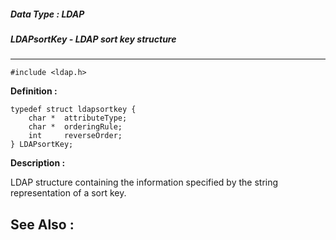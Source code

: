 ##### Data Type : LDAP
##### LDAPsortKey - LDAP sort key structure 
---
```
#include <ldap.h>
```

**Definition :**
```
typedef struct ldapsortkey {
	char *  attributeType;
	char *  orderingRule;
	int     reverseOrder;
} LDAPsortKey;
```

**Description :**

LDAP structure containing the information specified by the string representation of a sort key.


**See Also :**
---
